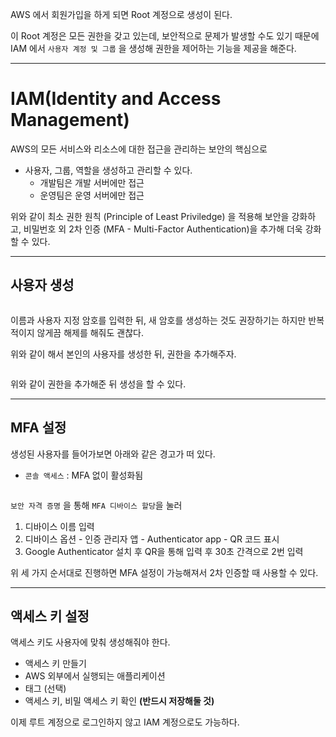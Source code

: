<p>AWS 에서 회원가입을 하게 되면 Root 계정으로 생성이 된다.</p>
<p>이 Root 계정은 모든 권한을 갖고 있는데, 보안적으로 문제가 발생할 수도 있기 때문에 IAM 에서 <code>사용자 계정 및 그룹</code> 을 생성해 권한을 제어하는 기능을 제공을 해준다.</p>
<hr />
<h1 id="iamidentity-and-access-management">IAM(Identity and Access Management)</h1>
<p>AWS의 모든 서비스와 리소스에 대한 접근을 관리하는 보안의 핵심으로</p>
<ul>
<li>사용자, 그룹, 역할을 생성하고 관리할 수 있다.<ul>
<li>개발팀은 개발 서버에만 접근</li>
<li>운영팀은 운영 서버에만 접근</li>
</ul>
</li>
</ul>
<p>위와 같이 최소 권한 원칙 (Principle of Least Priviledge) 을 적용해 보안을 강화하고, 비밀번호 외 2차 인증 (MFA - Multi-Factor Authentication)을 추가해 더욱 강화할 수 있다.</p>
<hr />
<h2 id="사용자-생성">사용자 생성</h2>
<p><img alt="" src="https://velog.velcdn.com/images/jojehuni_9759/post/400341fd-4433-49b2-b9e9-1292d7f12ba3/image.jpg" /></p>
<p>이름과 사용자 지정 암호를 입력한 뒤, 새 암호를 생성하는 것도 권장하기는 하지만 반복적이지 않게끔 해제를 해줘도 괜찮다.</p>
<p>위와 같이 해서 본인의 사용자를 생성한 뒤, 권한을 추가해주자.</p>
<p><img alt="" src="https://velog.velcdn.com/images/jojehuni_9759/post/fa7aea8e-c64d-482a-ba1a-678138ee0c8b/image.png" /></p>
<p>위와 같이 권한을 추가해준 뒤 생성을 할 수 있다.</p>
<hr />
<h2 id="mfa-설정">MFA 설정</h2>
<p>생성된 사용자를 들어가보면 아래와 같은 경고가 떠 있다.</p>
<ul>
<li><code>콘솔 액세스</code> : MFA 없이 활성화됨</li>
</ul>
<p><img alt="" src="https://velog.velcdn.com/images/jojehuni_9759/post/578c9539-0f4d-4559-816e-80db6c0cde42/image.png" /></p>
<p><code>보안 자격 증명</code> 을 통해 <code>MFA 디바이스 할당</code>을 눌러</p>
<ol>
<li>디바이스 이름 입력</li>
<li>디바이스 옵션 - 인증 관리자 앱 - Authenticator app - QR 코드 표시</li>
<li>Google Authenticator 설치 후 QR을 통해 입력 후 30초 간격으로 2번 입력</li>
</ol>
<p>위 세 가지 순서대로 진행하면 MFA 설정이 가능해져서 2차 인증할 때 사용할 수 있다.</p>
<hr />
<h2 id="액세스-키-설정">액세스 키 설정</h2>
<p>액세스 키도 사용자에 맞춰 생성해줘야 한다.</p>
<ul>
<li>액세스 키 만들기</li>
<li>AWS 외부에서 실행되는 애플리케이션</li>
<li>태그 (선택)</li>
<li>액세스 키, 비밀 액세스 키 확인 <strong>(반드시 저장해둘 것)</strong></li>
</ul>
<p>이제 루트 계정으로 로그인하지 않고 IAM 계정으로도 가능하다.</p>